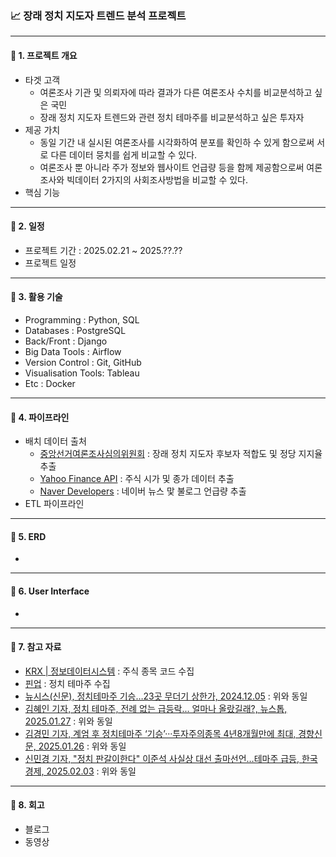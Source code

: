 ### 📈 장래 정치 지도자 트렌드 분석 프로젝트
---
#### 📌 1. 프로젝트 개요
- 타겟 고객
  - 여론조사 기관 및 의뢰자에 따라 결과가 다른 여론조사 수치를 비교분석하고 싶은 국민
  - 장래 정치 지도자 트렌드와 관련 정치 테마주를 비교분석하고 싶은 투자자 
- 제공 가치
  - 동일 기간 내 실시된 여론조사를 시각화하여 분포를 확인하 수 있게 함으로써 서로 다른 데이터 뭉치를 쉽게 비교할 수 있다.
  - 여론조사 뿐 아니라 주가 정보와 웹사이트 언급량 등을 함께 제공함으로써 여론조사와 빅데이터 2가지의 사회조사방법을 비교할 수 있다. 
- 핵심 기능
---
#### 📌 2. 일정
- 프로젝트 기간 : 2025.02.21 ~ 2025.??.??
- 프로젝트 일정 
---
#### 📌 3. 활용 기술
- Programming : Python, SQL
- Databases : PostgreSQL
- Back/Front : Django 
- Big Data Tools : Airflow
- Version Control : Git, GitHub
- Visualisation Tools: Tableau
- Etc : Docker
---
#### 📌 4. 파이프라인
- 배치 데이터 출처
  - [중앙선거여론조사심의위원회](https://nesdc.go.kr/portal/main.do) : 장래 정치 지도자 후보자 적합도 및 정당 지지율 추출
  - [Yahoo Finance API](https://github.com/ranaroussi/yfinance) : 주식 시가 및 종가 데이터 추출
  - [Naver Developers](https://developers.naver.com/docs/serviceapi/search/blog/blog.md#%EB%B8%94%EB%A1%9C%EA%B7%B8) : 네이버 뉴스 맟 불로그 언급량 추출
- ETL 파이프라인
  
---
#### 📌 5. ERD
- 
---
#### 📌 6. User Interface
- 
---
#### 📌 7. 참고 자료
- [KRX | 정보데이터시스템](http://data.krx.co.kr/contents/MDC/MAIN/main/index.cmd) : 주식 종목 코드 수집
- [핀업](https://stock.finup.co.kr/) : 정치 테마주 수집
- [뉴시스(신문), 정치테마주 기승…23곳 무더기 상한가, 2024.12.05](https://www.donga.com/news/Economy/article/all/20241205/130572929/1) : 위와 동일
- [김혜인 기자, 정치 테마주, 전례 없는 급등락... 얼마나 올랐길래?, 뉴스톱, 2025.01.27](https://www.newstof.com/news/articleView.html?idxno=26266) : 위와 동일 
- [김경민 기자, 계엄 후 정치테마주 ‘기승’···투자주의종목 4년8개월만에 최대, 경향신문, 2025.01.26](https://www.khan.co.kr/article/202501261156001) : 위와 동일 
- [신민경 기자, "정치 판갈이한다" 이준석 사실상 대선 출마선언…테마주 급등, 한국경제, 2025.02.03](https://www.hankyung.com/article/2025020387376) : 위와 동일 
---
#### 📌 8. 회고
- 블로그
- 동영상
